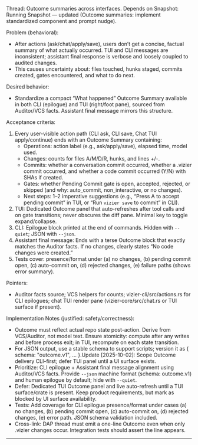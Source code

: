 Thread: Outcome summaries across interfaces. Depends on Snapshot: Running Snapshot — updated (Outcome summaries: implement standardized component and prompt nudge).

Problem (behavioral):
- After actions (ask/chat/apply/save), users don’t get a concise, factual summary of what actually occurred. TUI and CLI messages are inconsistent; assistant final response is verbose and loosely coupled to audited changes.
- This causes uncertainty about: files touched, hunks staged, commits created, gates encountered, and what to do next.

Desired behavior:
- Standardize a compact “What happened” Outcome Summary available in both CLI (epilogue) and TUI (right/foot pane), sourced from Auditor/VCS facts. Assistant final message mirrors this structure.

Acceptance criteria:
1) Every user-visible action path (CLI ask, CLI save, Chat TUI apply/continue) ends with an Outcome Summary containing:
   - Operations: action label (e.g., ask/apply/save), elapsed time, model used.
   - Changes: counts for files A/M/D/R, hunks, and lines +/-.
   - Commits: whether a conversation commit occurred, whether a .vizier commit occurred, and whether a code commit occurred (Y/N) with SHAs if created.
   - Gates: whether Pending Commit gate is open, accepted, rejected, or skipped (and why: auto_commit, non_interactive, or no changes).
   - Next steps: 1–2 imperative suggestions (e.g., “Press A to accept pending commit” in TUI, or “Run `vizier save` to commit” in CLI).
2) TUI: Dedicated Outcome panel that auto-refreshes after tool calls and on gate transitions; never obscures the diff pane. Minimal key to toggle expand/collapse.
3) CLI: Epilogue block printed at the end of commands. Hidden with `--quiet`; JSON with `--json`.
4) Assistant final message: Ends with a terse Outcome block that exactly matches the Auditor facts. If no changes, clearly states “No code changes were created.”
5) Tests cover: presence/format under (a) no changes, (b) pending commit open, (c) auto-commit on, (d) rejected changes, (e) failure paths (shows error summary).

Pointers:
- Auditor facts source; VCS helpers for counts; vizier-cli/src/actions.rs for CLI epilogues; chat TUI render pane (vizier-core/src/chat.rs or TUI surface if present).

Implementation Notes (justified: safety/correctness):
- Outcome must reflect actual repo state post-action. Derive from VCS/Auditor, not model text. Ensure atomicity: compute after any writes and before process exit; in TUI, recompute on each state transition.
- For JSON output, use a stable schema to support scripts; version it as { schema: "outcome.v1", ... }.Update [2025-10-02]: Scope Outcome delivery CLI-first; defer TUI panel until a UI surface exists.
- Prioritize: CLI epilogue + Assistant final message alignment using Auditor/VCS facts. Provide `--json` machine format (schema: outcome.v1) and human epilogue by default; hide with `--quiet`.
- Defer: Dedicated TUI Outcome panel and live auto-refresh until a TUI surface/crate is present. Keep product requirements, but mark as blocked by UI surface availability.
- Tests: Add coverage for CLI epilogue presence/format under cases (a) no changes, (b) pending commit open, (c) auto-commit on, (d) rejected changes, (e) error path. JSON schema validation included.
- Cross-link: DAP thread must emit a one-line Outcome even when only .vizier changes occur. Integration tests should assert the line appears.


---

